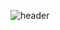 ![header](https://capsule-render.vercel.app/api?type=wave&color=auto&height=300&section=header&text=Welcome%20to%20hana825%20render&fontSize=90)